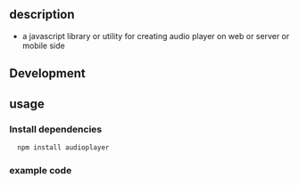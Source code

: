 ## description
- a javascript library or utility for creating audio player on web or server or mobile side

## Development

## usage

### Install dependencies
```bash
  npm install audioplayer
```

### example code
